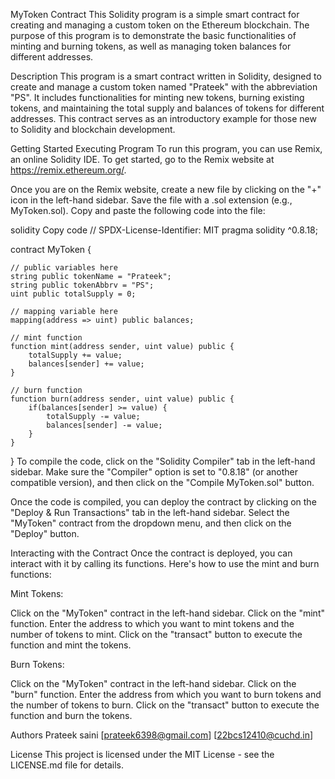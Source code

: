 MyToken Contract
This Solidity program is a simple smart contract for creating and managing a custom token on the Ethereum blockchain. The purpose of this program is to demonstrate the basic functionalities of minting and burning tokens, as well as managing token balances for different addresses.

Description
This program is a smart contract written in Solidity, designed to create and manage a custom token named "Prateek" with the abbreviation "PS". It includes functionalities for minting new tokens, burning existing tokens, and maintaining the total supply and balances of tokens for different addresses. This contract serves as an introductory example for those new to Solidity and blockchain development.

Getting Started
Executing Program
To run this program, you can use Remix, an online Solidity IDE. To get started, go to the Remix website at https://remix.ethereum.org/.

Once you are on the Remix website, create a new file by clicking on the "+" icon in the left-hand sidebar. Save the file with a .sol extension (e.g., MyToken.sol). Copy and paste the following code into the file:

solidity
Copy code
// SPDX-License-Identifier: MIT
pragma solidity ^0.8.18;

contract MyToken {

    // public variables here
    string public tokenName = "Prateek";
    string public tokenAbbrv = "PS";
    uint public totalSupply = 0;

    // mapping variable here
    mapping(address => uint) public balances;

    // mint function
    function mint(address sender, uint value) public {
        totalSupply += value;
        balances[sender] += value;
    }

    // burn function
    function burn(address sender, uint value) public {
        if(balances[sender] >= value) {
            totalSupply -= value;
            balances[sender] -= value;
        }
    }
}
To compile the code, click on the "Solidity Compiler" tab in the left-hand sidebar. Make sure the "Compiler" option is set to "0.8.18" (or another compatible version), and then click on the "Compile MyToken.sol" button.

Once the code is compiled, you can deploy the contract by clicking on the "Deploy & Run Transactions" tab in the left-hand sidebar. Select the "MyToken" contract from the dropdown menu, and then click on the "Deploy" button.

Interacting with the Contract
Once the contract is deployed, you can interact with it by calling its functions. Here's how to use the mint and burn functions:

Mint Tokens:

Click on the "MyToken" contract in the left-hand sidebar.
Click on the "mint" function.
Enter the address to which you want to mint tokens and the number of tokens to mint.
Click on the "transact" button to execute the function and mint the tokens.

Burn Tokens:

Click on the "MyToken" contract in the left-hand sidebar.
Click on the "burn" function.
Enter the address from which you want to burn tokens and the number of tokens to burn.
Click on the "transact" button to execute the function and burn the tokens.

Authors
Prateek saini
[prateek6398@gmail.com]
[22bcs12410@cuchd.in]

License
This project is licensed under the MIT License - see the LICENSE.md file for details.






